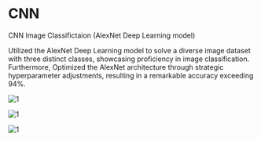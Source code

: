 # CNN
CNN Image Classifictaion (AlexNet Deep Learning model)

Utilized the AlexNet Deep Learning model to solve a diverse image dataset with three distinct classes, showcasing proficiency in image classification. Furthermore,
Optimized the AlexNet architecture through strategic hyperparameter adjustments, resulting in a remarkable accuracy exceeding 94%.


![1](https://github.com/mAnethiA/CNN/assets/42315297/1336f131-417d-49fc-9a6e-57bce80e8eea)


![1](https://github.com/mAnethiA/CNN/assets/42315297/1cef6ce1-fd57-4c80-ab7a-6aef24e3dcc7)

![1](https://github.com/mAnethiA/CNN/assets/42315297/165bb718-21af-4124-a75e-fcd47b94bc94)
